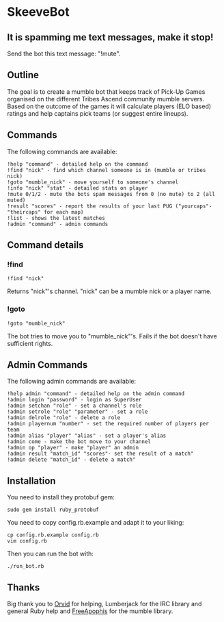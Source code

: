 SkeeveBot
=========

It is spamming me text messages, make it stop!
----------------------------------------------

Send the bot this text message: "!mute".

Outline
-------

The goal is to create a mumble bot that keeps track of Pick-Up Games
organised on the different Tribes Ascend community mumble servers. 
Based on the outcome of the games it will calculate players (ELO based)
ratings and help captains pick teams (or suggest entire lineups).


Commands
--------

The following commands are available:

	!help "command" - detailed help on the command
	!find "nick" - find which channel someone is in (mumble or tribes nick)
	!goto "mumble_nick" - move yourself to someone's channel
	!info "nick" "stat" - detailed stats on player
	!mute 0/1/2 - mute the bots spam messages from 0 (no mute) to 2 (all muted)
	!result "scores" - report the results of your last PUG ("yourcaps"-"theircaps" for each map)
	!list - shows the latest matches
	!admin "command" - admin commands

Command details
---------------

### !find ###
	!find "nick"
Returns "nick"'s channel. "nick" can be a mumble nick or a player name.

### !goto ###
	!goto "mumble_nick"
The bot tries to move you to "mumble_nick"'s. Fails if the bot doesn't have sufficient rights.

Admin Commands
--------------

The following admin commands are available:

	!help admin "command" - detailed help on the admin command
	!admin login "password" - login as SuperUser
	!admin setchan "role" - set a channel's role
	!admin setrole "role" "parameter" - set a role
	!admin delrole "role" - delete a role
	!admin playernum "number" - set the required number of players per team
	!admin alias "player" "alias" - set a player's alias
	!admin come - make the bot move to your channel
	!admin op "player" - make "player" an admin
	!admin result "match_id" "scores"- set the result of a match"
	!admin delete "match_id" - delete a match"

Installation
------------

You need to install they protobuf gem:

	sudo gem install ruby_protobuf

You need to copy config.rb.example and adapt it to your liking:
	
	cp config.rb.example config.rb
	vim config.rb

Then you can run the bot with:

	./run_bot.rb

Thanks
------

Big thank you to [Orvid](https://github.com/Orvid) for helping, Lumberjack for the IRC library and general Ruby help and [FreeApophis](https://github.com/FreeApophis) for the mumble library.
